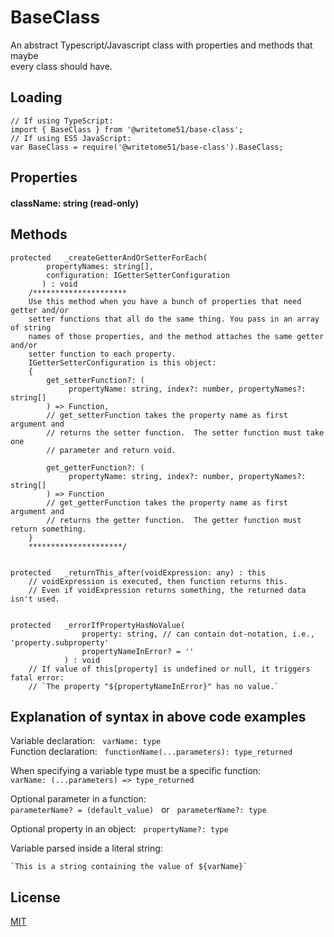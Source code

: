 # BaseClass

An abstract Typescript/Javascript class with properties and methods that maybe   
every class should have.


## Loading
```
// If using TypeScript:
import { BaseClass } from '@writetome51/base-class';
// If using ES5 JavaScript:
var BaseClass = require('@writetome51/base-class').BaseClass;
```


## Properties

#### className: string (read-only)


## Methods

```
protected   _createGetterAndOrSetterForEach(
		propertyNames: string[],
		configuration: IGetterSetterConfiguration
	   ) : void
    /*********************
    Use this method when you have a bunch of properties that need getter and/or 
    setter functions that all do the same thing. You pass in an array of string 
    names of those properties, and the method attaches the same getter and/or 
    setter function to each property.
    IGetterSetterConfiguration is this object:
    {
        get_setterFunction?: (
             propertyName: string, index?: number, propertyNames?: string[]
        ) => Function,
	    // get_setterFunction takes the property name as first argument and 
	    // returns the setter function.  The setter function must take one 
	    // parameter and return void.
	    
        get_getterFunction?: (
             propertyName: string, index?: number, propertyNames?: string[]
        ) => Function
	    // get_getterFunction takes the property name as first argument and 
	    // returns the getter function.  The getter function must return something.
    }
    *********************/ 
	   
	   
protected   _returnThis_after(voidExpression: any) : this
    // voidExpression is executed, then function returns this.
    // Even if voidExpression returns something, the returned data isn't used.


protected   _errorIfPropertyHasNoValue(
                property: string, // can contain dot-notation, i.e., 'property.subproperty'
                propertyNameInError? = ''
            ) : void
    // If value of this[property] is undefined or null, it triggers fatal error:
    // `The property "${propertyNameInError}" has no value.`
```

## Explanation of syntax in above code examples
 
Variable declaration: &nbsp; `varName: type`  
Function declaration: &nbsp; `functionName(...parameters): type_returned`  

When specifying a variable type must be a specific function:  
`varName: (...parameters) => type_returned`  

Optional parameter in a function:  
`parameterName? = (default_value)` &nbsp; or &nbsp; `parameterName?: type`  

Optional property in an object:  &nbsp; `propertyName?: type`  

Variable parsed inside a literal string:  
```
`This is a string containing the value of ${varName}`
```

## License
[MIT](https://choosealicense.com/licenses/mit/)
